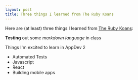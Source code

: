 ```yaml
---
layout: post
title: Three things I learned from The Ruby Koans
---
```




Here are (at least) three things I learned from [The Ruby Koans](http://rubykoans.com/):

**Testing** out some _markdown language_ in class

Things I'm excited to learn in AppDev 2
- Automated Tests
- Javascript
- React 
- Building mobile apps
